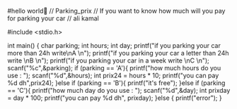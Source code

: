 #hello world🫡
// Parking_prix
// If you want to know how much will you pay for parking your car
// ali kamal


#include <stdio.h>

int main() {
    char parking;
    int hours;
    int day;
    printf("if you parking your car more than 24h write\nA \n");
    printf("if you parking your car a letter than 24h write \nB \n");
    printf("if you parking your car in a week write \nC \n");
    scanf("%c",&parking);
    if (parking == 'A'){
        printf("how much hours do you use : ");
        scanf("%d",&hours);
        int prix24 = hours * 10;
        printf("you can pay %d dh",prix24);
    }else if (parking == 'B'){
        printf("it's free");
    }else if (parking == 'C'){
        printf("how much day do you use : ");
        scanf("%d",&day);
        int prixday = day * 100;
        printf("you can pay %d dh", prixday);
    }else {
        printf("error");
    }
